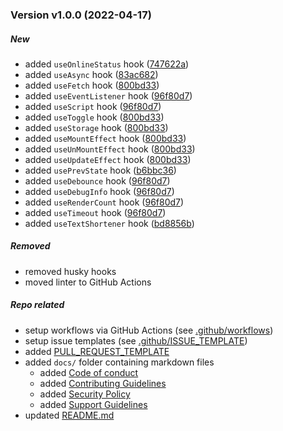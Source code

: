 ### Version v1.0.0 (2022-04-17)

##### New

- added `useOnlineStatus` hook ([747622a](https://github.com/kmpizmad/react-hooks-util/commit/747622afc1a75add7e68aebd2480629ecaa715da))
- added `useAsync` hook ([83ac682](https://github.com/kmpizmad/react-hooks-util/commit/83ac6825cf5858fc4d559a0beff1eeb177c98c38))
- added `useFetch` hook ([800bd33](https://github.com/kmpizmad/react-hooks-util/commit/800bd339cb50cf7e20fc1ebd123ee93693dbab80))
- added `useEventListener` hook ([96f80d7](https://github.com/kmpizmad/react-hooks-util/commit/96f80d72511c7bbdf1af3cbb9fff42f47da68256))
- added `useScript` hook ([96f80d7](https://github.com/kmpizmad/react-hooks-util/commit/96f80d72511c7bbdf1af3cbb9fff42f47da68256))
- added `useToggle` hook ([800bd33](https://github.com/kmpizmad/react-hooks-util/commit/800bd339cb50cf7e20fc1ebd123ee93693dbab80))
- added `useStorage` hook ([800bd33](https://github.com/kmpizmad/react-hooks-util/commit/800bd339cb50cf7e20fc1ebd123ee93693dbab80))
- added `useMountEffect` hook ([800bd33](https://github.com/kmpizmad/react-hooks-util/commit/800bd339cb50cf7e20fc1ebd123ee93693dbab80))
- added `useUnMountEffect` hook ([800bd33](https://github.com/kmpizmad/react-hooks-util/commit/800bd339cb50cf7e20fc1ebd123ee93693dbab80))
- added `useUpdateEffect` hook ([800bd33](https://github.com/kmpizmad/react-hooks-util/commit/800bd339cb50cf7e20fc1ebd123ee93693dbab80))
- added `usePrevState` hook ([b6bbc36](https://github.com/kmpizmad/react-hooks-util/commit/b6bbc3623583a68c41b95f3a575aff895c186c97))
- added `useDebounce` hook ([96f80d7](https://github.com/kmpizmad/react-hooks-util/commit/96f80d72511c7bbdf1af3cbb9fff42f47da68256))
- added `useDebugInfo` hook ([96f80d7](https://github.com/kmpizmad/react-hooks-util/commit/96f80d72511c7bbdf1af3cbb9fff42f47da68256))
- added `useRenderCount` hook ([96f80d7](https://github.com/kmpizmad/react-hooks-util/commit/96f80d72511c7bbdf1af3cbb9fff42f47da68256))
- added `useTimeout` hook ([96f80d7](https://github.com/kmpizmad/react-hooks-util/commit/96f80d72511c7bbdf1af3cbb9fff42f47da68256))
- added `useTextShortener` hook ([bd8856b](https://github.com/kmpizmad/react-hooks-util/commit/bd8856b090e1f5b9660e60412317b15e4a782a92))

##### Removed

- removed husky hooks
- moved linter to GitHub Actions

##### Repo related

- setup workflows via GitHub Actions (see [.github/workflows][workflow_url])
- setup issue templates (see [.github/ISSUE_TEMPLATE][templates_url])
- added [PULL_REQUEST_TEMPLATE][pr_template_url]
- added `docs/` folder containing markdown files
  - added [Code of conduct][code_of_conduct_url]
  - added [Contributing Guidelines][contributing_url]
  - added [Security Policy][security_url]
  - added [Support Guidelines][support_url]
- updated [README.md][readme_url]

[workflow_url]: https://github.com/kmpizmad/react-hooks-util/tree/v1.0.0/.github/workflows
[templates_url]: https://github.com/kmpizmad/react-hooks-util/tree/v1.0.0/.github/ISSUE_TEMPLATE
[pr_template_url]: https://github.com/kmpizmad/react-hooks-util/tree/v1.0.0/.github/PULL_REQUEST_TEMPLATE.md
[code_of_conduct_url]: https://github.com/kmpizmad/react-hooks-util/tree/v1.0.0/docs/CODE_OF_CONDUCT.md
[contributing_url]: https://github.com/kmpizmad/react-hooks-util/tree/v1.0.0/docs/CONTRIBUTING.md
[security_url]: https://github.com/kmpizmad/react-hooks-util/tree/v1.0.0/docs/SECURITY.md
[support_url]: https://github.com/kmpizmad/react-hooks-util/tree/v1.0.0/docs/SUPPORT.md
[readme_url]: https://github.com/kmpizmad/react-hooks-util/tree/v1.0.0/README.md
